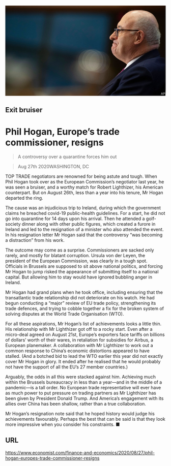 ![](./images/20200829_FNP502_0.jpg)

## Exit bruiser

# Phil Hogan, Europe’s trade commissioner, resigns

> A controversy over a quarantine forces him out

> Aug 27th 2020WASHINGTON, DC

TOP TRADE negotiators are renowned for being astute and tough. When Phil Hogan took over as the European Commission’s negotiator last year, he was seen a bruiser, and a worthy match for Robert Lighthizer, his American counterpart. But on August 26th, less than a year into his tenure, Mr Hogan departed the ring.

The cause was an injudicious trip to Ireland, during which the government claims he breached covid-19 public-health guidelines. For a start, he did not go into quarantine for 14 days upon his arrival. Then he attended a golf-society dinner along with other public figures, which created a furore in Ireland and led to the resignation of a minister who also attended the event. In his resignation letter Mr Hogan said that the controversy “was becoming a distraction” from his work.

The outcome may come as a surprise. Commissioners are sacked only rarely, and mostly for blatant corruption. Ursula von der Leyen, the president of the European Commission, was clearly in a tough spot. Officials in Brussels are supposed to sit above national politics, and forcing Mr Hogan to jump risked the appearance of submitting itself to a national capital. But allowing him to stay would have ignored bubbling anger in Ireland.

Mr Hogan had grand plans when he took office, including ensuring that the transatlantic trade relationship did not deteriorate on his watch. He had begun conducting a “major” review of EU trade policy, strengthening its trade defences, and trying to cobble together a fix for the broken system of solving disputes at the World Trade Organisation (WTO).

For all these aspirations, Mr Hogan’s list of achievements looks a little thin. His relationship with Mr Lighthizer got off to a rocky start. Even after a micro-deal agreed on August 21st, Europe’s exporters face tariffs on billions of dollars’ worth of their wares, in retaliation for subsidies for Airbus, a European planemaker. A collaboration with Mr Lighthizer to work out a common response to China’s economic distortions appeared to have stalled. (And a botched bid to lead the WTO earlier this year did not exactly cover Mr Hogan in glory. It ended after he realised that he would probably not have the support of all the EU’s 27 member countries.)

Arguably, the odds in all this were stacked against him. Achieving much within the Brussels bureaucracy in less than a year—and in the middle of a pandemic—is a tall order. No European trade representative will ever have as much power to put pressure on trading partners as Mr Lighthizer has been given by President Donald Trump. And America’s engagement with its allies over China has been shallow, rather than a true collaboration.

Mr Hogan’s resignation note said that he hoped history would judge his achievements favourably. Perhaps the best that can be said is that they look more impressive when you consider his constraints. ■

## URL

https://www.economist.com/finance-and-economics/2020/08/27/phil-hogan-europes-trade-commissioner-resigns
